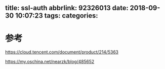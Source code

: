 title: ssl-auth
abbrlink: 92326013
date: 2018-09-30 10:07:23
tags:
categories:
---

# 参考
https://cloud.tencent.com/document/product/214/5363


https://my.oschina.net/nearzk/blog/485652